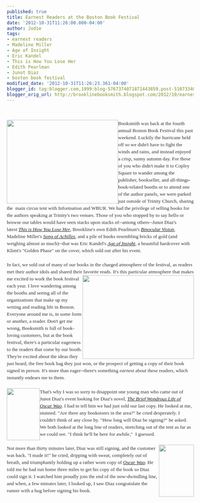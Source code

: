 ```yaml
---
published: true
title: Earnest Readers at the Boston Book Festival
date: '2012-10-31T11:26:00.000-04:00'
author: Jodie
tags:
- earnest readers
- Madeline Miller
- Age of Insight
- Eric Kandel
- This is How You Lose Her
- Edith Pearlman
- Junot Diaz
- boston book festival
modified_date: '2012-10-31T11:26:23.361-04:00'
blogger_id: tag:blogger.com,1999:blog-5767374071871443859.post-5107334061420983982
blogger_orig_url: http://brooklinebooksmith.blogspot.com/2012/10/earnest-readers-at-boston-book-festival.html
---
```


<br /><div style="color: #333333; font-family: Georgia, 'Times New Roman', 'Bitstream Charter', Times, serif; font-size: 13.333333969116211px; line-height: 19px;"><a data-mce-href="http://globecornerbookstore.com/blogs/wp-content/uploads/2012/10/1027121548.jpg" href="http://globecornerbookstore.com/blogs/wp-content/uploads/2012/10/1027121548.jpg"><img alt="" class="alignleft size-medium wp-image-8431" data-mce-src="http://globecornerbookstore.com/blogs/wp-content/uploads/2012/10/1027121548-300x225.jpg" height="225" src="http://globecornerbookstore.com/blogs/wp-content/uploads/2012/10/1027121548-300x225.jpg" style="border: 0px; cursor: default; float: left;" title="1027121548" width="300" /></a>Booksmith was back at the fourth annual Boston Book Festival this past weekend. Luckily the hurricane held off so we didn't have to fight the winds and rains, and instead enjoyed a crisp, sunny autumn day. For those of you who didn't make it to Copley Square to wander among the publisher, bookseller, and all-things-book-related booths or to attend one of the author panels, we were parked just outside of Trinity Church, sharing the &nbsp;main circus tent with Information and WBUR. We had the privilege of selling books for the authors speaking at Trinity's two venues. Those of you who stopped by to say hello or browse our tables would have seen stacks upon stacks of--among others--Junot Diaz's latest&nbsp;<a data-mce-href="http://www.brooklinebooksmith-shop.com/book/9781594487361" href="http://www.brooklinebooksmith-shop.com/book/9781594487361"><em>This is How You Lose Her</em></a>, Brookline's own Edith Pearlman's&nbsp;<a data-mce-href="http://www.brooklinebooksmith-shop.com/book/%5Bmodel%5D-71" href="http://www.brooklinebooksmith-shop.com/book/%5Bmodel%5D-71"><em>Binocular Vision</em></a>, Madeline Miller's&nbsp;<a data-mce-href="http://www.brooklinebooksmith-shop.com/book/9780062060617" href="http://www.brooklinebooksmith-shop.com/book/9780062060617"><em>Song of Achilles</em></a>, and a pile of books resembling bricks of gold (and weighing almost as much)--that was Eric Kandel's&nbsp;<a data-mce-href="http://www.brooklinebooksmith-shop.com/book/9781400068715" href="http://www.brooklinebooksmith-shop.com/book/9781400068715"><em>Age of Insight</em></a>, a beautiful hardcover with Klimt's "Golden Phase" on the cover, which sold out after his event.</div><div style="color: #333333; font-family: Georgia, 'Times New Roman', 'Bitstream Charter', Times, serif; font-size: 13.333333969116211px; line-height: 19px;"><br /></div><div style="color: #333333; font-family: Georgia, 'Times New Roman', 'Bitstream Charter', Times, serif; font-size: 13.333333969116211px; line-height: 19px;">In fact, we sold out of many of our books in the charged atmosphere of the festival, as readers met their author idols and shared their favorite<a data-mce-href="http://globecornerbookstore.com/blogs/wp-content/uploads/2012/10/1027121035a.jpg" href="http://globecornerbookstore.com/blogs/wp-content/uploads/2012/10/1027121035a.jpg"><img alt="" class="alignright size-medium wp-image-8432" data-mce-src="http://globecornerbookstore.com/blogs/wp-content/uploads/2012/10/1027121035a-300x225.jpg" height="225" src="http://globecornerbookstore.com/blogs/wp-content/uploads/2012/10/1027121035a-300x225.jpg" style="border: 0px; cursor: default; float: right;" title="1027121035a" width="300" /></a>&nbsp;reads. It's this particular atmosphere that makes me excited to work the book festival each year. I love wandering among the booths and seeing all of the organizations that make up my writing and reading life in Boston. Everyone around me is, in some form or another, a reader. Don't get me wrong, Booksmith is full of book-loving customers, but at the book festival, there's a particular eagerness to the readers that come by our booth. They're excited about the ideas they just heard, the free book bag they just won, or the prospect of getting a copy of their book signed in person. It's more than eager--there's something&nbsp;<em>earnest</em>&nbsp;about these readers, which instantly endears me to them.</div><div style="color: #333333; font-family: Georgia, 'Times New Roman', 'Bitstream Charter', Times, serif; font-size: 13.333333969116211px; line-height: 19px;"><br /></div><div style="color: #333333; font-family: Georgia, 'Times New Roman', 'Bitstream Charter', Times, serif; font-size: 13.333333969116211px; line-height: 19px;"><a data-mce-href="http://globecornerbookstore.com/blogs/wp-content/uploads/2012/10/FC9781594483295.jpg" href="http://globecornerbookstore.com/blogs/wp-content/uploads/2012/10/FC9781594483295.jpg"><img alt="" class="alignleft size-full wp-image-8415" data-mce-src="http://globecornerbookstore.com/blogs/wp-content/uploads/2012/10/FC9781594483295.jpg" height="140" src="http://globecornerbookstore.com/blogs/wp-content/uploads/2012/10/FC9781594483295.jpg" style="border: 0px; cursor: default; float: left;" title="FC9781594483295" width="89" /></a>That's why I was so sorry to disappoint one young man who came out of Junot Diaz's event looking for Diaz's novel,&nbsp;<a data-mce-href="http://www.brooklinebooksmith-shop.com/book/%5Bmodel%5D-58" href="http://www.brooklinebooksmith-shop.com/book/%5Bmodel%5D-58"><em>The Brief Wondrous Life of Oscar Wao</em></a>. I had to tell him we had just sold our last copy. He looked at me, stunned. "Are there any bookstores in the area?" he cried desperately. I couldn't think of any close by. "How long will Diaz be signing?" he asked. We both looked at the long line of readers, stretching out of the tent as far as we could see. "I think he'll be here for awhile," &nbsp;I guessed.</div><div style="color: #333333; font-family: Georgia, 'Times New Roman', 'Bitstream Charter', Times, serif; font-size: 13.333333969116211px; line-height: 19px;"><br /><a data-mce-href="http://globecornerbookstore.com/blogs/wp-content/uploads/2012/10/FC9781400068715.jpg" href="http://globecornerbookstore.com/blogs/wp-content/uploads/2012/10/FC9781400068715.jpg"><img alt="" class="alignright size-full wp-image-8425" data-mce-src="http://globecornerbookstore.com/blogs/wp-content/uploads/2012/10/FC9781400068715.jpg" height="140" src="http://globecornerbookstore.com/blogs/wp-content/uploads/2012/10/FC9781400068715.jpg" style="border: 0px; cursor: default; float: right;" title="FC9781400068715" width="94" /></a></div><div style="color: #333333; font-family: Georgia, 'Times New Roman', 'Bitstream Charter', Times, serif; font-size: 13.333333969116211px; line-height: 19px;">Not more than thirty minutes later, Diaz was still signing, and the customer was back. "I made it!" he cried, dripping with sweat, completely out of breath, and triumphantly holding up a rather worn copy of&nbsp;<a data-mce-href="http://www.brooklinebooksmith-shop.com/book/%5Bmodel%5D-58" href="http://www.brooklinebooksmith-shop.com/book/%5Bmodel%5D-58"><em>Oscar Wao</em></a>. He told me he had run home three miles to get his copy of the book so Diaz could sign it. I watched him proudly join the end of the now-dwindling line, and when, a few minutes later, I looked up, I saw Diaz congratulate the runner with a hug before signing his book.</div>